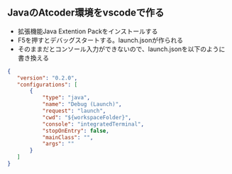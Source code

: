 ## JavaのAtcoder環境をvscodeで作る

 - 拡張機能Java Extention Packをインストールする
 - F5を押すとデバッグスタートする。launch.jsonが作られる
 - そのままだとコンソール入力ができないので、launch.jsonを以下のように書き換える
 
 ```json
{
    "version": "0.2.0",
    "configurations": [
        {
            "type": "java",
            "name": "Debug (Launch)",
            "request": "launch",
            "cwd": "${workspaceFolder}",
            "console": "integratedTerminal",
            "stopOnEntry": false,
            "mainClass": "",
            "args": ""
        }
    ]
}
 ```